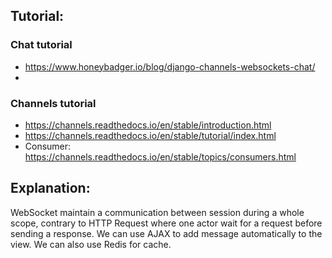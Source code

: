 ## Tutorial:
### Chat tutorial
- https://www.honeybadger.io/blog/django-channels-websockets-chat/
-

### Channels tutorial
- https://channels.readthedocs.io/en/stable/introduction.html
- https://channels.readthedocs.io/en/stable/tutorial/index.html
- Consumer: https://channels.readthedocs.io/en/stable/topics/consumers.html 

## Explanation:
WebSocket maintain a communication between session during a whole scope, contrary to HTTP Request where one actor wait for a request before sending a response.
We can use AJAX to add message automatically to the view.
We can also use Redis for cache.
